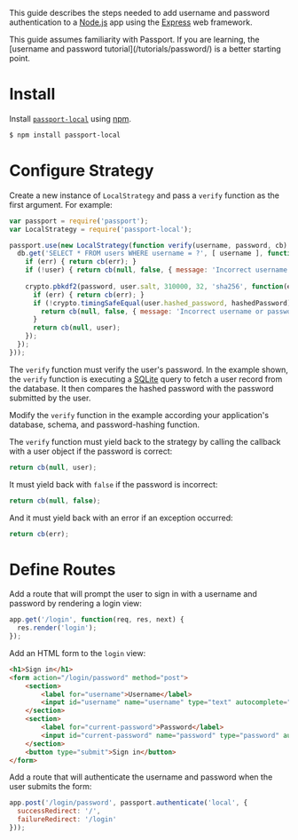 This guide describes the steps needed to add username and password
authentication to a [Node.js](https://nodejs.org/) app using the [Express](https://expressjs.com/)
web framework.

<div class="alert alert-info">
This guide assumes familiarity with Passport.  If you are learning, the
[username and password tutorial](/tutorials/password/) is a better starting point.
</div>

# Install

Install [`passport-local`](https://www.passportjs.org/packages/passport-local/)
using [npm](https://www.npmjs.com/).

```sh
$ npm install passport-local
```

# Configure Strategy

Create a new instance of `LocalStrategy` and pass a `verify` function as the
first argument.  For example:

```js
var passport = require('passport');
var LocalStrategy = require('passport-local');

passport.use(new LocalStrategy(function verify(username, password, cb) {
  db.get('SELECT * FROM users WHERE username = ?', [ username ], function(err, user) {
    if (err) { return cb(err); }
    if (!user) { return cb(null, false, { message: 'Incorrect username or password.' }); }
    
    crypto.pbkdf2(password, user.salt, 310000, 32, 'sha256', function(err, hashedPassword) {
      if (err) { return cb(err); }
      if (!crypto.timingSafeEqual(user.hashed_password, hashedPassword)) {
        return cb(null, false, { message: 'Incorrect username or password.' });
      }
      return cb(null, user);
    });
  });
}));
```

The `verify` function must verify the user's password.  In the example shown,
the `verify` function is executing a [SQLite](https://github.com/TryGhost/node-sqlite3)
query to fetch a user record from the database.  It then compares the hashed
password with the password submitted by the user.

Modify the `verify` function in the example according your application's
database, schema, and password-hashing function.

The `verify` function must yield back to the strategy by calling the callback
with a user object if the password is correct:

```js
return cb(null, user);
```

It must yield back with `false` if the password is incorrect:

```js
return cb(null, false);
```

And it must yield back with an error if an exception occurred:

```js
return cb(err);
```

# Define Routes

Add a route that will prompt the user to sign in with a username and password by
rendering a login view:

```js
app.get('/login', function(req, res, next) {
  res.render('login');
});
```

Add an HTML form to the `login` view:

```html
<h1>Sign in</h1>
<form action="/login/password" method="post">
	<section>
		<label for="username">Username</label>
		<input id="username" name="username" type="text" autocomplete="username" required autofocus>
	</section>
	<section>
		<label for="current-password">Password</label>
		<input id="current-password" name="password" type="password" autocomplete="current-password" required>
	</section>
	<button type="submit">Sign in</button>
</form>
```

Add a route that will authenticate the username and password when the user
submits the form:

```js
app.post('/login/password', passport.authenticate('local', {
  successRedirect: '/',
  failureRedirect: '/login'
}));
```
